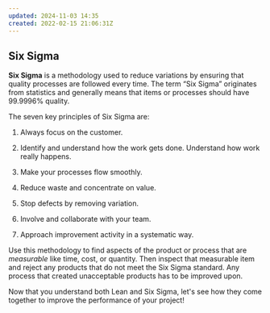 ```yaml
---
updated: 2024-11-03 14:35
created: 2022-02-15 21:06:31Z
---
```


## **Six Sigma**

**Six Sigma** is a methodology used to reduce variations by ensuring that quality processes are followed every time. The term “Six Sigma” originates from statistics and generally means that items or processes should have 99.9996% quality.

The seven key principles of Six Sigma are:

1.  Always focus on the customer.
    
2.  Identify and understand how the work gets done. Understand how work really happens.
    
3.  Make your processes flow smoothly.
    
4.  Reduce waste and concentrate on value.
    
5.  Stop defects by removing variation.
    
6.  Involve and collaborate with your team.
    
7.  Approach improvement activity in a systematic way.
    

Use this methodology to find aspects of the product or process that are *measurable* like time, cost, or quantity. Then inspect that measurable item and reject any products that do not meet the Six Sigma standard. Any process that created unacceptable products has to be improved upon.

Now that you understand both Lean and Six Sigma, let's see how they come together to improve the performance of your project!